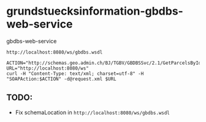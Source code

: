# grundstuecksinformation-gbdbs-web-service
gbdbs-web-service


```
http://localhost:8080/ws/gbdbs.wsdl
```


```
ACTION="http://schemas.geo.admin.ch/BJ/TGBV/GBDBSSvc/2.1/GetParcelsById"
URL="http://localhost:8080/ws"
curl -H "Content-Type: text/xml; charset=utf-8" -H "SOAPAction:$ACTION" -d@request.xml $URL
```

## TODO:
- Fix schemaLocation in `http://localhost:8080/ws/gbdbs.wsdl`